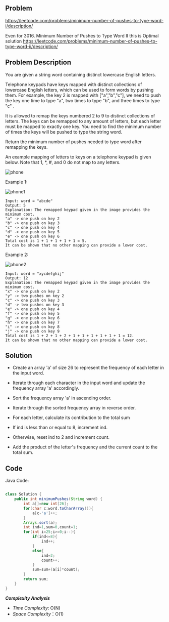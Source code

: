 ## Problem

https://leetcode.com/problems/minimum-number-of-pushes-to-type-word-i/description/

Even for 3016. Minimum Number of Pushes to Type Word II this is Optimal solution
https://leetcode.com/problems/minimum-number-of-pushes-to-type-word-ii/description/

## Problem Description

You are given a string word containing distinct lowercase English letters.

Telephone keypads have keys mapped with distinct collections of lowercase English letters, which can be used to form words by pushing them. For example, the key 2 is mapped with ["a","b","c"], we need to push the key one time to type "a", two times to type "b", and three times to type "c" .

It is allowed to remap the keys numbered 2 to 9 to distinct collections of letters. The keys can be remapped to any amount of letters, but each letter must be mapped to exactly one key. You need to find the minimum number of times the keys will be pushed to type the string word.

Return the minimum number of pushes needed to type word after remapping the keys.

An example mapping of letters to keys on a telephone keypad is given below. Note that 1, *, #, and 0 do not map to any letters.

![phone](https://github.com/YasaswiniDesai/Leetcode/assets/92711164/850ec889-a1eb-4028-bce0-d3b46324e422)

Example 1:

![phone1](https://github.com/YasaswiniDesai/Leetcode/assets/92711164/8d761f47-a8c5-4592-93cb-a2b4782ebe23)
```
Input: word = "abcde"
Output: 5
Explanation: The remapped keypad given in the image provides the minimum cost.
"a" -> one push on key 2
"b" -> one push on key 3
"c" -> one push on key 4
"d" -> one push on key 5
"e" -> one push on key 6
Total cost is 1 + 1 + 1 + 1 + 1 = 5.
It can be shown that no other mapping can provide a lower cost.
```

Example 2:

![phone2](https://github.com/YasaswiniDesai/Leetcode/assets/92711164/afad5ae6-8c30-4dd7-95f5-77afa1ac23af)
```
Input: word = "xycdefghij"
Output: 12
Explanation: The remapped keypad given in the image provides the minimum cost.
"x" -> one push on key 2
"y" -> two pushes on key 2
"c" -> one push on key 3
"d" -> two pushes on key 3
"e" -> one push on key 4
"f" -> one push on key 5
"g" -> one push on key 6
"h" -> one push on key 7
"i" -> one push on key 8
"j" -> one push on key 9
Total cost is 1 + 2 + 1 + 2 + 1 + 1 + 1 + 1 + 1 + 1 = 12.
It can be shown that no other mapping can provide a lower cost.
```

## Solution

* Create an array 'a' of size 26 to represent the frequency of each letter in the input word.

* Iterate through each character in the input word and update the frequency array 'a' accordingly.

* Sort the frequency array 'a' in ascending order.

* Iterate through the sorted frequency array in reverse order.

* For each letter, calculate its contribution to the total sum

* If ind is less than or equal to 8, increment ind.
  
* Otherwise, reset ind to 2 and increment count.

* Add the product of the letter's frequency and the current count to the total sum.

## Code

Java Code:
```java

class Solution {
    public int minimumPushes(String word) {
        int a[]=new int[26];
        for(char c:word.toCharArray()){
            a[c-'a']++;
        }
        Arrays.sort(a);
        int ind=1,sum=0,count=1;
        for(int i=25;i>=0;i--){
            if(ind<=8){
                ind++;
            }
            else{
                ind=2;
                count++;
            }
            sum=sum+(a[i]*count);
        }
        return sum;
    }
}
```

**_Complexity Analysis_**

- _Time Complexity_: O(N)
- _Space Complexity_：O(1)
